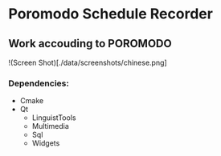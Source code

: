 # Poromodo Schedule Recorder
## Work accouding to POROMODO
!(Screen Shot)[./data/screenshots/chinese.png]
### Dependencies:
- Cmake
- Qt
	- LinguistTools
	- Multimedia
	- Sql
	- Widgets
